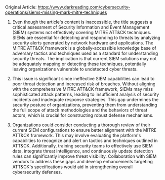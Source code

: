 Original Article: https://www.darkreading.com/cybersecurity-operations/siems-missing-mark-mitre-techniques

1) Even though the article's content is inaccessible, the title suggests a critical assessment of Security Information and Event Management (SIEM) systems not effectively covering MITRE ATT&CK techniques. SIEMs are essential for detecting and responding to threats by analyzing security alerts generated by network hardware and applications. The MITRE ATT&CK framework is a globally-accessible knowledge base of adversary tactics and techniques used as a standard for understanding security threats. The implication is that current SIEM solutions may not be adequately mapping or detecting these techniques, potentially leaving organizations vulnerable to undetected cyber threats.

2) This issue is significant since ineffective SIEM capabilities can lead to poor threat detection and increased risk of breaches. Without aligning with the comprehensive MITRE ATT&CK framework, SIEMs may miss sophisticated attack patterns, leading to insufficient analysis of security incidents and inadequate response strategies. This gap undermines the security posture of organizations, preventing them from understanding the full scope of attack methodologies and the behaviors of threat actors, which is crucial for constructing robust defense mechanisms.

3) Organizations could consider conducting a thorough review of their current SIEM configurations to ensure better alignment with the MITRE ATT&CK framework. This may involve evaluating the platform's capabilities to recognize and alert on tactics and techniques outlined in ATT&CK. Additionally, training security teams to effectively use SIEM data, integrate threat intelligence, and continuously update detection rules can significantly improve threat visibility. Collaboration with SIEM vendors to address these gaps and develop enhancements targeting ATT&CK's specifications would aid in strengthening overall cybersecurity defenses.